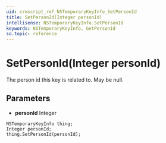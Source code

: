 ```yaml
---
uid: crmscript_ref_NSTemporaryKeyInfo_SetPersonId
title: SetPersonId(Integer personId)
intellisense: NSTemporaryKeyInfo.SetPersonId
keywords: NSTemporaryKeyInfo, GetPersonId
so.topic: reference
---
```


# SetPersonId(Integer personId)

The person id this key is related to. May be null.

## Parameters

* **personId** Integer

```crmscript
NSTemporaryKeyInfo thing;
Integer personId;
thing.SetPersonId(personId);
```


